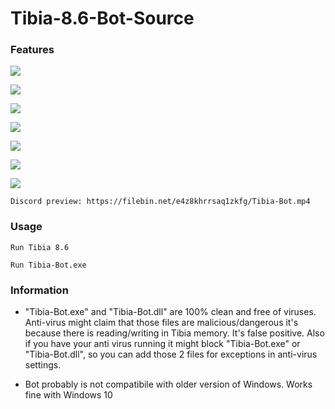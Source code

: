 # Tibia-8.6-Bot-Source

### Features

![](https://i.imgur.com/mkDEK5A.png)


![](https://i.imgur.com/Or0fEjV.png)


![](https://i.imgur.com/Fl7R58l.png)


![](https://i.imgur.com/2zCuhcE.png)


![](https://i.imgur.com/xhesZgV.png)


![](https://i.imgur.com/a8XS0iT.png)


![](https://i.imgur.com/r93JKMs.png)



`Discord preview: https://filebin.net/e4z8khrrsaq1zkfg/Tibia-Bot.mp4`

### Usage

`Run Tibia 8.6`

`Run Tibia-Bot.exe`

### Information

- "Tibia-Bot.exe" and "Tibia-Bot.dll" are 100% clean and free of viruses. Anti-virus might claim that those files are malicious/dangerous it's because there is reading/writing in Tibia memory. It's false positive. Also if you have your anti virus running it might block "Tibia-Bot.exe" or "Tibia-Bot.dll", so you can add those 2 files for exceptions in anti-virus settings.

- Bot probably is not compatibile with older version of Windows. Works fine with Windows 10